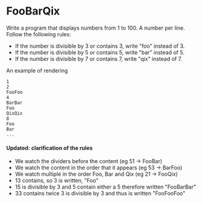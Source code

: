 ﻿# FooBarQix 

Write a program that displays numbers from 1 to 100. A number per line. Follow the following rules:

- If the number is divisible by 3 or contains 3, write "foo" instead of 3.
- If the number is divisible by 5 or contains 5, write "bar" instead of 5.
- If the number is divisible by 7 or contains 7, write "qix" instead of 7.

An example of rendering
```
1
2
FooFoo
4
BarBar
Foo
QixQix
8
Foo
Bar
...
```

#### Updated: clarification of the rules

- We watch the dividers before the content (eg 51 -> FooBar)
- We watch the content in the order that it appears (eg 53 -> BarFoo)
- We watch multiple in the order Foo, Bar and Qix (eg 21 -> FooQix)
- 13 contains, so 3 is written, "Foo"
- 15 is divisible by 3 and 5 contain either a 5 therefore written "FooBarBar"
- 33 contains twice 3 is divisible by 3 and thus is written "FooFooFoo"